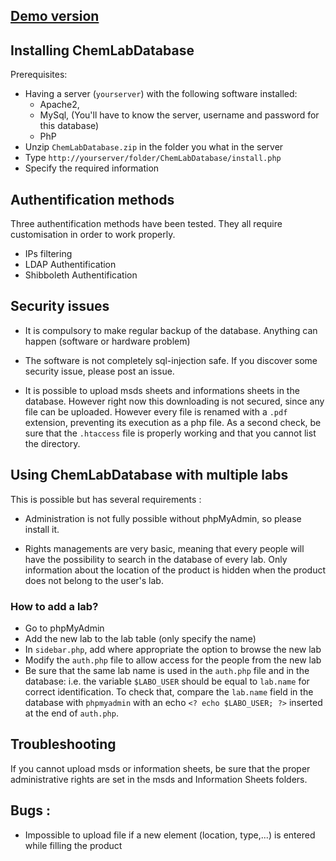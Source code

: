 ## [Demo version](http://poupitoupou.free.fr/ChemLabDatabase/)

## Installing ChemLabDatabase

Prerequisites:

- Having a server (`yourserver`) with the following software installed:
	- Apache2,
	- MySql, (You'll have to know the server, username and password for this database)
	- PhP
- Unzip `ChemLabDatabase.zip` in the folder you what in the server
-  Type `http://yourserver/folder/ChemLabDatabase/install.php`
- Specify the required information

## Authentification methods

Three authentification methods have been tested. They all require customisation in order to work properly.

-  IPs filtering
- LDAP Authentification
- Shibboleth Authentification



## Security issues


* It is compulsory to make regular backup of the database. Anything can happen (software or hardware problem)

* The software is not completely sql-injection safe. If you discover some security issue, please post an issue.

* It is possible to upload msds sheets and informations sheets in the database. However right now this downloading is not secured, since any file can be uploaded. However every file is renamed with a `.pdf` extension, preventing its execution as a php file. As a second check, be sure that the `.htaccess` file is properly working and that you cannot list the directory.

## Using ChemLabDatabase with multiple labs

This is possible but has several requirements :

* Administration is not fully possible without phpMyAdmin, so please install it.

* Rights managements are very basic, meaning that every people will have the possibility to search in the database of every lab. Only information about the location of the product is hidden when the product does not belong to the user's lab.

### How to add a lab?


* Go to phpMyAdmin
* Add the new lab to the lab table (only specify the name)
* In `sidebar.php`, add where appropriate the option to browse the new lab
* Modify the `auth.php` file to allow access for the people from the new lab
* Be sure that the same lab name is used in the `auth.php` file and in the database:  i.e. the variable `$LABO_USER` should be equal to `lab.name` for correct identification. To check that, compare the `lab.name` field in the database with `phpmyadmin` with an echo `<? echo $LABO_USER; ?>` inserted at the end of `auth.php`.

## Troubleshooting


If you cannot upload msds or information sheets, be sure that the proper administrative rights are set in the msds and Information Sheets folders.

## Bugs :

* Impossible to upload file if a new element (location, type,...) is entered while filling the product
